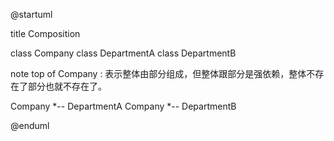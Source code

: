 @startuml

title Composition

class Company
class DepartmentA
class DepartmentB

note top of Company : 表示整体由部分组成，但整体跟部分是强依赖，整体不存在了部分也就不存在了。

Company *-- DepartmentA
Company *-- DepartmentB

@enduml